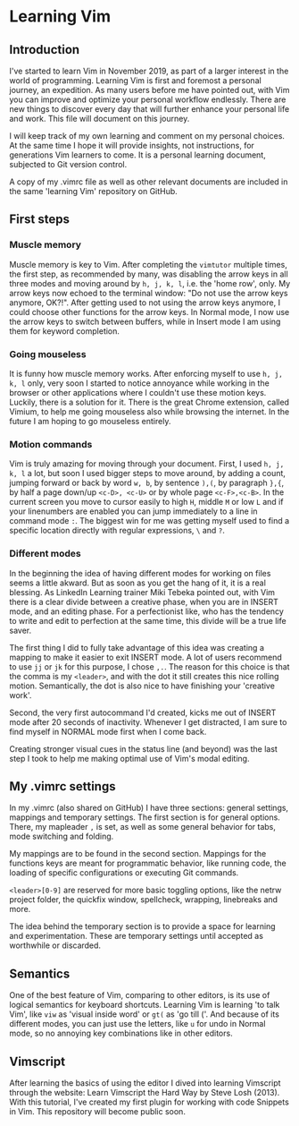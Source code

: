 # Learning Vim 

## Introduction
I've started to learn Vim in November 2019, as part of a larger interest in the world of programming. Learning Vim is first and foremost a personal journey, an expedition. As many users before me have pointed out, with Vim you can improve and optimize your personal workflow endlessly. There are new things to discover every day that will further enhance your personal life and work. This file will document on this journey.

I will keep track of my own learning and comment on my personal choices. At the same time I hope it will provide insights, not instructions, for generations Vim learners to come. It is a personal learning document, subjected to Git version control.
 
A copy of my .vimrc file as well as other relevant documents are included in the same 'learning Vim' repository on GitHub.

## First steps

### Muscle memory
Muscle memory is key to Vim. After completing the `vimtutor` multiple times, the first step, as recommended by many, was disabling the arrow keys in all three modes and moving around by `h, j, k, l`, i.e. the 'home row', only. My arrow keys now echoed to the terminal window: "Do not use the arrow keys anymore, OK?!". After getting used to not using the arrow keys anymore, I could choose other functions for the arrow keys. In Normal mode, I now use the arrow keys to switch between buffers, while in Insert mode I am using them for keyword completion.  

### Going mouseless
It is funny how muscle memory works. After enforcing myself to use `h, j, k, l` only, very soon I started to notice annoyance while working in the browser or other applications where I couldn't use these motion keys. Luckily, there is a solution for it. There is the great Chrome extension, called Vimium, to help me going mouseless also while browsing the internet. In the future I am hoping to go mouseless entirely.

### Motion commands
Vim is truly amazing for moving through your document. First, I used `h, j, k, l` a lot, but soon I used bigger steps to move around, by adding a count, jumping forward or back by word `w, b`, by sentence `),(`, by paragraph `},{`, by half a page down/up `<c-D>, <c-U>` or by whole page `<c-F>,<c-B>`. In the current screen you move to cursor easily to high `H`, middle `M` or low `L` and if your linenumbers are enabled you can jump immediately to a line in command mode `:`. The biggest win for me was getting myself used to find a specific location directly with regular expressions, `\` and `?`. 

### Different modes
In the beginning the idea of having different modes for working on files seems a little akward. But as soon as you get the hang of it, it is a real blessing. As LinkedIn Learning trainer Miki Tebeka pointed out, with Vim there is a clear divide between a creative phase, when you are in INSERT mode, and an editing phase. For a perfectionist like, who has the tendency to write and edit to perfection at the same time, this divide will be a true life saver.   

The first thing I did to fully take advantage of this idea was creating a mapping to make it easier to exit INSERT mode. A lot of users recommend to use `jj` or `jk` for this purpose, I chose `,.`. The reason for this choice is that the comma is my `<leader>`, and with the dot it still creates this nice rolling motion. Semantically, the dot is also nice to have finishing your 'creative work'.

Second, the very first autocommand I'd created, kicks me out of INSERT mode after 20 seconds of inactivity. Whenever I get distracted, I am sure to find myself in NORMAL mode first when I come back. 

Creating stronger visual cues in the status line (and beyond) was the last step I took to help me making optimal use of Vim's modal editing.

## My .vimrc settings
In my .vimrc (also shared on GitHub) I have three sections: general settings, mappings and temporary settings. The first section is for general options. There, my mapleader `,` is set, as well as some general behavior for tabs, mode switching and folding.

My mappings are to be found in the second section. Mappings for the functions keys are meant for programmatic behavior, like running code, the loading of specific configurations or executing Git commands. 

`<leader>[0-9]` are reserved for more basic toggling options, like the netrw project folder, the quickfix window, spellcheck, wrapping, linebreaks and more.  

The idea behind the temporary section is to provide a space for learning and experimentation. These are temporary settings until accepted as worthwhile or discarded. 

## Semantics
One of the best feature of Vim, comparing to other editors, is its use of logical semantics for keyboard shortcuts. Learning Vim is learning 'to talk Vim', like `viw` as 'visual inside word' or `gt(` as 'go till ('. And because of its different modes, you can just use the letters, like `u` for undo in Normal mode, so no annoying key combinations like in other editors.    
      
## Vimscript
After learning the basics of using the editor I dived into learning Vimscript through the website: Learn Vimscript the Hard Way by Steve Losh (2013). With this tutorial, I've created my first plugin for working with code Snippets in Vim. This repository will become public soon. 

